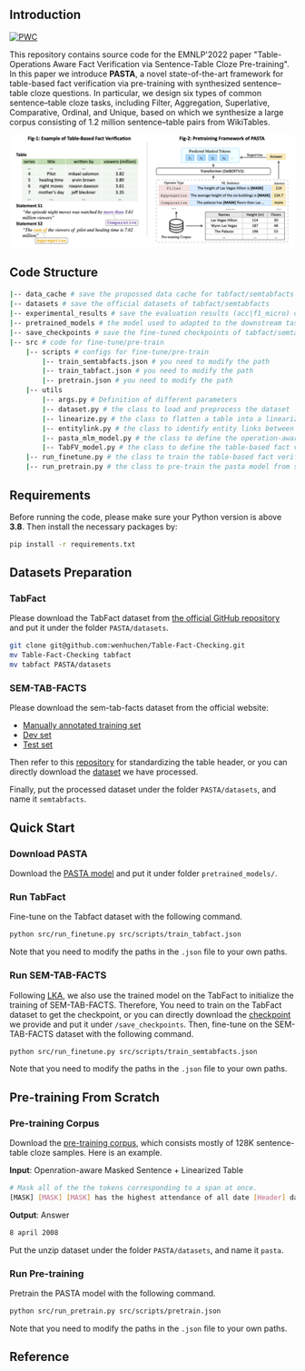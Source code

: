 ## Introduction
[![PWC](https://img.shields.io/endpoint.svg?url=https://paperswithcode.com/badge/pasta-table-operations-aware-fact/table-based-fact-verification-on-tabfact)](https://paperswithcode.com/sota/table-based-fact-verification-on-tabfact?p=pasta-table-operations-aware-fact)

This repository contains source code for the EMNLP'2022 paper "Table-Operations Aware Fact Verification via Sentence-Table Cloze Pre-training". In this paper we introduce **PASTA**, a novel state-of-the-art framework for table-based fact verification via pre-training with synthesized sentence–table cloze questions. In particular, we design six types of common sentence–table cloze tasks, including Filter, Aggregation, Superlative, Comparative, Ordinal, and Unique, based on which we synthesize a large corpus consisting of 1.2 million sentence–table pairs from WikiTables.

<img src="overview.png" width="820" />

## Code Structure


```sh
|-- data_cache # save the propossed data cache for tabfact/semtabfacts
|-- datasets # save the official datasets of tabfact/semtabfacts
|-- experimental_results # save the evaluation results (acc|f1_micro) of tabfact/semtabfacts
|-- pretrained_models # the model used to adapted to the downstream tasks
|-- save_checkpoints # save the fine-tuned checkpoints of tabfact/semtabfacts
|-- src # code for fine-tune/pre-train
    |-- scripts # configs for fine-tune/pre-train
        |-- train_semtabfacts.json # you need to modify the path
        |-- train_tabfact.json # you need to modify the path
        |-- pretrain.json # you need to modify the path
    |-- utils
        |-- args.py # Definition of different parameters
        |-- dataset.py # the class to load and preprocess the dataset
        |-- linearize.py # the class to flatten a table into a linearized form, it is adapted from https://github.com/microsoft/Table-Pretraining/blob/0b87efa253232d4aafa52c1f4725cb4f6e027877/tapex/processor/table_linearize.py.
        |-- entitylink.py # the class to identify entity links between the sentence and the table, it is adapted from https://github.com/wenhuchen/Table-Fact-Checking/blob/5ea13b8f6faf11557eec728c5f132534e7a22bf7/code/preprocess_data.py.
        |-- pasta_mlm_model.py # the class to define the operation-aware pretraing model
        |-- TabFV_model.py # the class to define the table-based fact verification model
    |-- run_finetune.py # the class to train the table-based fact verification model
    |-- run_pretrain.py # the class to pre-train the pasta model from scratch
```

## Requirements
Before running the code, please make sure your Python version is above **3.8**. Then install the necessary packages by:
```sh
pip install -r requirements.txt
```

## Datasets Preparation

### TabFact
Please download the TabFact dataset from [the official GitHub repository](https://github.com/wenhuchen/Table-Fact-Checking) and put it under the folder `PASTA/datasets`.
```sh
git clone git@github.com:wenhuchen/Table-Fact-Checking.git
mv Table-Fact-Checking tabfact
mv tabfact PASTA/datasets
```

### SEM-TAB-FACTS
Please download the sem-tab-facts dataset from the official website: 
- [Manually annotated training set](https://drive.google.com/file/d/1yObzEEZJ8qM7ZjrMcbtKZ-jofpL820ft/view)
- [Dev set](https://drive.google.com/file/d/1l5iojO8q_CB-sDCjlUpa7wVi8XUrqlss/view)
- [Test set](https://drive.google.com/file/d/1Trfq0Zd2tcAV4JIR9puopmy6NC1lMj5S/view)

Then refer to this [repository](https://github.com/devanshg27/sem-tab-fact) for standardizing the table header, or you can directly download the [dataset](https://drive.google.com/file/d/1iQ9y3UetDq0-Ib70us2Oo-pwx63U2rls/view) we have processed.

Finally, put the processed dataset under the folder `PASTA/datasets`, and name it `semtabfacts`.

## Quick Start

### Download PASTA

Download the [PASTA model](https://drive.google.com/drive/folders/1sqZt8Wu7PQ3ha4260E7Gcq4WipKj6LD8?usp=sharing) and put it under folder `pretrained_models/`.

### Run TabFact
Fine-tune on the Tabfact dataset with the following command. 
```sh
python src/run_finetune.py src/scripts/train_tabfact.json
```
Note that you need to modify the paths in the `.json` file to your own paths.

### Run SEM-TAB-FACTS
Following [LKA](https://aclanthology.org/2022.coling-1.120.pdf), we also use the trained model on the TabFact to initialize the training of SEM-TAB-FACTS. Therefore, You need to train on the TabFact dataset to get the checkpoint, or you can directly download the [checkpoint](https://drive.google.com/file/d/1cUq1G9Mx_gNwmNsptBEnRaVor8c70sE2/view?usp=sharing) we provide and put it under `/save_checkpoints`.
Then, fine-tune on the SEM-TAB-FACTS dataset with the following command.
```sh
python src/run_finetune.py src/scripts/train_semtabfacts.json
```
Note that you need to modify the paths in the `.json` file to your own paths.

## Pre-training From Scratch

### Pre-training Corpus
Download the [pre-training corpus](https://drive.google.com/file/d/1ZgdPgomanqlFrka7cdfkOchE7Hxa5XzG/view?usp=sharing), which consists mostly of 128K sentence-table cloze samples. Here is an example.

**Input**: Openration-aware Masked Sentence + Linearized Table
```sh
# Mask all of the the tokens corresponding to a span at once.
[MASK] [MASK] [MASK] has the highest attendance of all date [Header] date | visitor | score | home | leading scorer | attendance | record [Row] 1 april 2008 | knicks | 115 - 119 | bucks | quentin richardson (22) | 13579 | 20 - 54 [Row] ……
```
**Output**: Answer
```sh
8 april 2008
```
Put the unzip dataset under the folder `PASTA/datasets`, and name it `pasta`.

### Run Pre-training

Pretrain the PASTA model with the following command.
```sh
python src/run_pretrain.py src/scripts/pretrain.json
```
Note that you need to modify the paths in the `.json` file to your own paths.

## Reference
